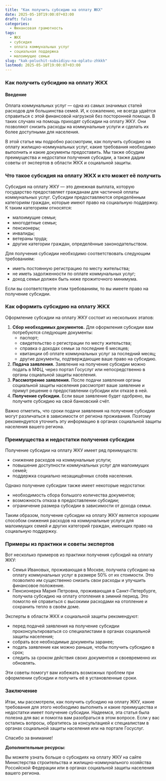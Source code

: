 ```yaml
---
title: "Как получить субсидию на оплату ЖКХ"
date: 2025-05-10T19:00:07+03:00
draft: false
categories:
  - Финансовая грамотность
tags:
  - ЖКХ
  - субсидия
  - оплата коммунальных услуг
  - социальная поддержка
  - малоимущие семьи
slug: "kak-poluchit-subsidiyu-na-oplatu-zhkkh"
lastmod: 2025-05-10T19:00:07+03:00
---
```


### Как получить субсидию на оплату ЖКХ ###

#### Введение

Оплата коммунальных услуг — одна из самых значимых статей расходов для большинства семей. И, к сожалению, не всегда удаётся справиться с этой финансовой нагрузкой без посторонней помощи. В таких случаях на помощь приходят субсидии на оплату ЖКУ. Они позволяют снизить расходы на коммунальные услуги и сделать их более доступными для населения.

В этой статье мы подробно рассмотрим, как получить субсидию на оплату жилищно-коммунальных услуг, какие требования необходимо выполнить и какие документы предоставить. Мы также обсудим преимущества и недостатки получения субсидии, а также дадим советы от экспертов в области ЖКХ и социальной защиты.

### Что такое субсидия на оплату ЖКХ и кто может её получить

Субсидия на оплату ЖКУ — это денежная выплата, которую государство предоставляет гражданам для частичной оплаты коммунальных услуг. Субсидии предоставляются определённым категориям граждан, которые имеют право на социальную поддержку. К таким категориям относятся:

* малоимущие семьи;
* многодетные семьи;
* пенсионеры;
* инвалиды;
* ветераны труда;
* другие категории граждан, определённые законодательством.

Для получения субсидии необходимо соответствовать следующим требованиям:

* иметь постоянную регистрацию по месту жительства;
* не иметь задолженности по оплате коммунальных услуг;
* доход семьи должен быть ниже прожиточного минимума.

Если вы соответствуете этим требованиям, то вы имеете право на получение субсидии.

### Как оформить субсидию на оплату ЖКХ

Оформление субсидии на оплату ЖКУ состоит из нескольких этапов:

1. **Сбор необходимых документов.** Для оформления субсидии вам потребуются следующие документы:
    * паспорт;
    * свидетельство о регистрации по месту жительства;
    * справка о доходах семьи за последние 6 месяцев;
    * квитанции об оплате коммунальных услуг за последний месяц;
    * другие документы, подтверждающие ваше право на субсидию.
2. **Подача заявления.** Заявление на получение субсидии можно подать в МФЦ, через портал Госуслуг или непосредственно в органы социальной защиты населения.
3. **Рассмотрение заявления.** После подачи заявления органы социальной защиты населения рассмотрят ваше заявление и примут решение о предоставлении субсидии или отказе в ней.
4. **Получение субсидии.** Если ваше заявление будет одобрено, вы получите субсидию на свой банковский счёт.

Важно отметить, что сроки подачи заявления на получение субсидии могут различаться в зависимости от региона проживания. Поэтому рекомендуется уточнить эту информацию в органах социальной защиты населения вашего региона.

### Преимущества и недостатки получения субсидии

Получение субсидии на оплату ЖКУ имеет ряд преимуществ:

* снижение расходов на коммунальные услуги;
* повышение доступности коммунальных услуг для малоимущих семей;
* поддержка социально незащищённых слоёв населения.

Однако получение субсидии также имеет некоторые недостатки:

* необходимость сбора большого количества документов;
* возможность отказа в предоставлении субсидии;
* ограничение размера субсидии в зависимости от дохода семьи.

Таким образом, получение субсидии на оплату ЖКУ является хорошим способом снижения расходов на коммунальные услуги для малоимущих семей и других категорий граждан, имеющих право на социальную поддержку.

### Примеры из практики и советы экспертов

Вот несколько примеров из практики получения субсидий на оплату ЖКУ:

* Семья Ивановых, проживающая в Москве, получила субсидию на оплату коммунальных услуг в размере 50% от их стоимости. Это позволило им существенно снизить свои расходы и улучшить финансовое положение.
* Пенсионерка Мария Петровна, проживающая в Санкт-Петербурге, получила субсидию на оплату отопления в зимний период. Это помогло ей справиться с высокими расходами на отопление и сохранить тепло в своём доме.

Эксперты в области ЖКХ и социальной защиты рекомендуют:

* перед подачей заявления на получение субсидии проконсультироваться со специалистами в органах социальной защиты населения;
* собрать все необходимые документы заранее;
* подать заявление как можно раньше, чтобы получить субсидию в срок;
* следить за сроком действия своих документов и своевременно их обновлять.

Эти советы помогут вам избежать возможных проблем при оформлении субсидии и получить её в установленные сроки.

### Заключение

Итак, мы рассмотрели, как получить субсидию на оплату ЖКУ, какие требования для этого необходимо выполнить и какие преимущества и недостатки имеет получение субсидии. Надеемся, эта статья была полезна для вас и помогла вам разобраться в этом вопросе. Если у вас остались вопросы, обратитесь за консультацией к специалистам в органах социальной защиты населения или на портале Госуслуг.

Спасибо за внимание!

**Дополнительные ресурсы:**

Вы можете узнать больше о субсидиях на оплату ЖКУ на сайте Министерства строительства и жилищно-коммунального хозяйства Российской Федерации или в органах социальной защиты населения вашего региона.
